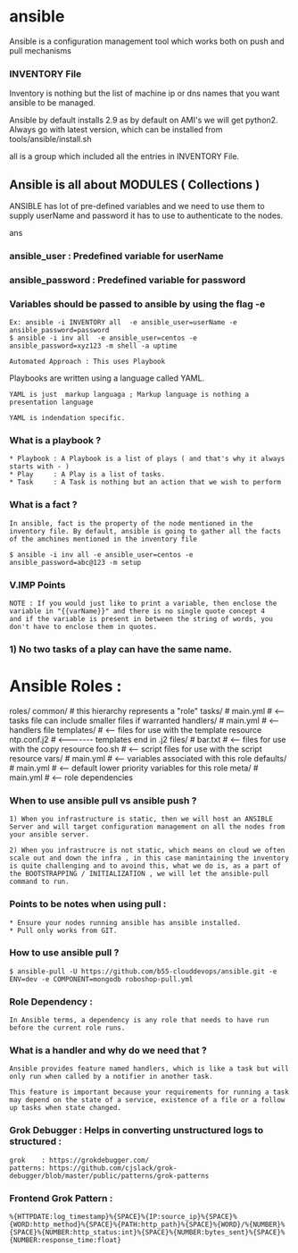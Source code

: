 # ansible

Ansible is a configuration management tool which works both on push and pull mechanisms

### INVENTORY File

Inventory is nothing but the list of machine ip or dns names that you want ansible to be managed.

Ansible by default installs 2.9 as by default on AMI's we will get python2. Always go with latest version, which can be installed from tools/ansible/install.sh

all is a group which included all the entries in INVENTORY File.

## Ansible is all about MODULES ( Collections )

ANSIBLE has lot of pre-defined variables and we need to use them to supply userName and password it has to use to authenticate to the nodes.

ans
### ansible_user     : Predefined variable for userName 
### ansible_password : Predefined variable for password  

### Variables should be passed to ansible by using the flag -e

    Ex: ansible -i INVENTORY all  -e ansible_user=userName -e ansible_password=password 
    $ ansible -i inv all  -e ansible_user=centos -e ansible_password=xyz123 -m shell -a uptime

    Automated Approach : This uses Playbook

Playbooks are written using a language called YAML.

    YAML is just  markup languaga ; Markup language is nothing a presentation language

    YAML is indendation specific.

### What is a playbook ?
    * Playbook : A Playbook is a list of plays ( and that's why it always starts with - )
    * Play     : A Play is a list of tasks.
    * Task     : A Task is nothing but an action that we wish to perform

### What is a fact ?
    In ansible, fact is the property of the node mentioned in the inventory file. By default, ansible is going to gather all the facts of the amchines mentioned in the inventory file

    $ ansible -i inv all -e ansible_user=centos -e ansible_password=abc@123 -m setup

### V.IMP Points

    NOTE : If you would just like to print a variable, then enclose the variable in "{{varName}}" and there is no single quote concept 4
    and if the variable is present in between the string of words, you don't have to enclose them in quotes.

### 1) No two tasks of a play can have the same name.

# Ansible Roles :
roles/
    common/               # this hierarchy represents a "role"
        tasks/            #
            main.yml      #  <-- tasks file can include smaller files if warranted
        handlers/         #
            main.yml      #  <-- handlers file
        templates/        #  <-- files for use with the template resource
            ntp.conf.j2   #  <------- templates end in .j2
        files/            #
            bar.txt       #  <-- files for use with the copy resource
            foo.sh        #  <-- script files for use with the script resource
        vars/             #
            main.yml      #  <-- variables associated with this role
        defaults/         #
            main.yml      #  <-- default lower priority variables for this role
        meta/             #
            main.yml      #  <-- role dependencies

### When to use ansible pull vs ansible push ?

    1) When you infrastructure is static, then we will host an ANSIBLE Server and will target configuration management on all the nodes from your ansible server. 

    2) When you infrastrucre is not static, which means on cloud we often scale out and down the infra , in this case manintaining the inventory is quite challenging and to avoind this, what we do is, as a part of the BOOTSTRAPPING / INITIALIZATION , we will let the ansible-pull command to run.

### Points to be notes when using pull : 
    
    * Ensure your nodes running ansible has ansible installed.
    * Pull only works from GIT. 

### How to use ansible pull ?

    $ ansible-pull -U https://github.com/b55-clouddevops/ansible.git -e ENV=dev -e COMPONENT=mongodb roboshop-pull.yml

### Role Dependency :
    In Ansible terms, a dependency is any role that needs to have run before the current role runs.

### What is a handler and why do we need that ?
    Ansible provides feature named handlers, which is like a task but will only run when called by a notifier in another task. 

    This feature is important because your requirements for running a task may depend on the state of a service, existence of a file or a follow up tasks when state changed.

### Grok Debugger : Helps in converting unstructured logs to structured :
    grok    : https://grokdebugger.com/
    patterns: https://github.com/cjslack/grok-debugger/blob/master/public/patterns/grok-patterns

### Frontend Grok Pattern :

    %{HTTPDATE:log_timestamp}%{SPACE}%{IP:source_ip}%{SPACE}%{WORD:http_method}%{SPACE}%{PATH:http_path}%{SPACE}%{WORD}/%{NUMBER}%{SPACE}%{NUMBER:http_status:int}%{SPACE}%{NUMBER:bytes_sent}%{SPACE}%{NUMBER:response_time:float}
